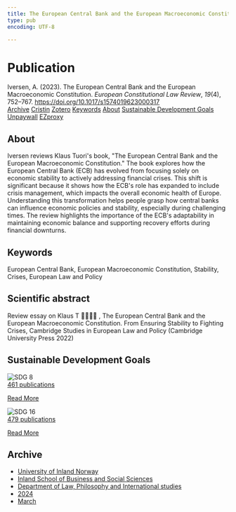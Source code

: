 ```yaml
---
title: The European Central Bank and the European Macroeconomic Constitution
type: pub
encoding: UTF-8

---
```

<h1>Publication</h1>
<article id="csl-bib-container-SUB5RI5T" class="csl-bib-container">
  <div class="csl-bib-body"> <div class="csl-entry">Iversen, A. (2023). The European Central Bank and the European Macroeconomic Constitution. <i>European Constitutional Law Review</i>, <i>19</i>(4), 752–767. <a href="https://doi.org/10.1017/s1574019623000317">https://doi.org/10.1017/s1574019623000317</a></div> </div>
  <div class="csl-bib-buttons">
    <a href="#taxonomy-article-SUB5RI5T" alt="archive" class="csl-bib-button">Archive</a>
    <a href="https://app.cristin.no/results/show.jsf?id=2253992" alt="Cristin" class="csl-bib-button">Cristin</a>
    <a href="http://zotero.org/groups/5881554/items/SUB5RI5T" alt="Zotero" class="csl-bib-button">Zotero</a>
    <a href="#keywords-article-SUB5RI5T" alt="keywords" class="csl-bib-button">Keywords</a>
    <a href="#about-article-SUB5RI5T" alt="about_pub" class="csl-bib-button">About</a>
    <a href="#sdg-article-SUB5RI5T" alt="sdg" class="csl-bib-button">Sustainable Development Goals</a>
    <a href="https://doi.org/10.1017/s1574019623000317" alt="Unpaywall" class="csl-bib-button">Unpaywall</a>
    <a href="https://doi.org/10.1017/s1574019623000317" alt="EZproxy" class="csl-bib-button">EZproxy</a>
  </div>
  <div id="csl-bib-meta-container-SUB5RI5T"></div>
</article>
<div id="csl-bib-meta-SUB5RI5T" class="csl-bib-meta">
  <article id="about-article-SUB5RI5T" class="about_pub-article">
    <h1>About</h1>
    Iversen reviews Klaus Tuori's book, "The European Central Bank and the European Macroeconomic Constitution." The book explores how the European Central Bank (ECB) has evolved from focusing solely on economic stability to actively addressing financial crises. This shift is significant because it shows how the ECB's role has expanded to include crisis management, which impacts the overall economic health of Europe. Understanding this transformation helps people grasp how central banks can influence economic policies and stability, especially during challenging times. The review highlights the importance of the ECB's adaptability in maintaining economic balance and supporting recovery efforts during financial downturns.
  </article>
  <article id="keywords-article-SUB5RI5T" class="keywords-article">
    <h1>Keywords</h1>
    European Central Bank, European Macroeconomic Constitution, Stability, Crises, European Law and Policy
  </article>
  <article id="abstract-article-SUB5RI5T" class="abstract-article">
    <h1>Scientific abstract</h1>
    Review essay on Klaus T  , The European Central Bank and the European Macroeconomic Constitution. From Ensuring Stability to Fighting Crises, Cambridge Studies in European Law and Policy (Cambridge University Press 2022)
  </article>
  <article id="sdg-article-SUB5RI5T" class="sdg-article">
    <h1>Sustainable Development Goals</h1>
    <div class="sdg-container"><div id="sdg8" class="sdg">
        <img src="{{< params subfolder >}}images/sdg/sdg08_en.png" class="image" alt="SDG 8">
        <div class="sdg-overlay">
          <a href="/en/archive/?key=?sdg=8#archive" class="sdg-publication-count"><span>461</span> publications</a>
          <p><a href="https://sdgs.un.org/goals/goal8" class="sdg-read-more">Read More</a></p>
        </div>
      </div> <div id="sdg16" class="sdg">
        <img src="{{< params subfolder >}}images/sdg/sdg16_en.png" class="image" alt="SDG 16">
        <div class="sdg-overlay">
          <a href="/en/archive/?key=?sdg=16#archive" class="sdg-publication-count"><span>479</span> publications</a>
          <p><a href="https://sdgs.un.org/goals/goal16" class="sdg-read-more">Read More</a></p>
        </div>
      </div></div>
  </article>
  <article id="taxonomy-article-SUB5RI5T" class="taxonomy-article">
    <h1>Archive</h1>
    <ul>
      <li>
        <a href="/en/archive/?key=3DCRN523">University of Inland Norway</a>
      </li>
      <li>
        <a href="/en/archive/?key=DU8Q9LN9">Inland School of Business and Social Sciences</a>
      </li>
      <li>
        <a href="/en/archive/?key=ITYAG68H">Department of Law, Philosophy and International studies</a>
      </li>
      <li>
        <a href="/en/archive/?key=KVIAK4ZQ">2024</a>
      </li>
      <li>
        <a href="/en/archive/?key=ERNIDNF6">March</a>
      </li>
    </ul>
  </article>
</div>
